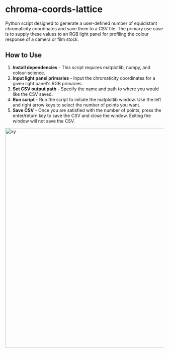 # chroma-coords-lattice

Python script designed to generate a user-defined number of equidistant chromaticity coordinates and save them to a CSV file. The primary use case is to supply these values to an RGB light panel for profiling the colour response of a camera or film stock.
## How to Use
1. **Install dependencies** - This script requires matplotlib, numpy, and colour-science.
2. **Input light panel primaries** - Input the chromaticity coordinates for a given light panel's RGB primaries.
3. **Set CSV output path** - Specify the name and path to where you would like the CSV saved.
4. **Run script** - Run the script to initiate the matplotlib window. Use the left and right arrow keys to select the number of points you want.
7. **Save CSV** - Once you are satisfied with the number of points, press the enter/return key to save the CSV and close the window. Exiting the window will not save the CSV.

<img width="697" alt="xy" src="https://github.com/user-attachments/assets/db5025e3-4e17-4a74-a6a0-42020011caff">
